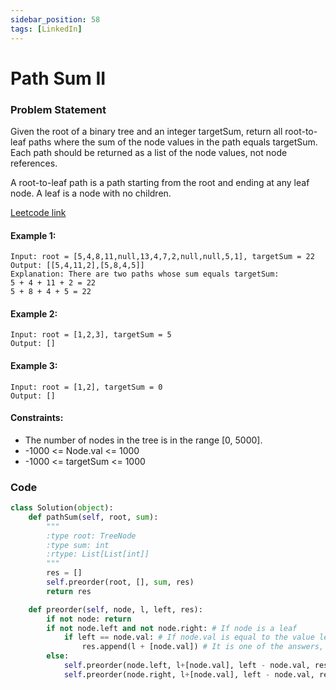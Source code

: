 ```yaml
---
sidebar_position: 58
tags: [LinkedIn]
---
```


# Path Sum II

### Problem Statement

Given the root of a binary tree and an integer targetSum, return all root-to-leaf paths where the sum of the node values in the path equals targetSum. Each path should be returned as a list of the node values, not node references.

A root-to-leaf path is a path starting from the root and ending at any leaf node. A leaf is a node with no children.

[Leetcode link](https://leetcode.com/problems/path-sum-ii/)

#### Example 1:

```
Input: root = [5,4,8,11,null,13,4,7,2,null,null,5,1], targetSum = 22
Output: [[5,4,11,2],[5,8,4,5]]
Explanation: There are two paths whose sum equals targetSum:
5 + 4 + 11 + 2 = 22
5 + 8 + 4 + 5 = 22
```

#### Example 2:

```
Input: root = [1,2,3], targetSum = 5
Output: []
```

#### Example 3:

```
Input: root = [1,2], targetSum = 0
Output: []
```

#### Constraints:

- The number of nodes in the tree is in the range [0, 5000].
- -1000 <= Node.val <= 1000
- -1000 <= targetSum <= 1000

### Code

```python title="Python Code"
class Solution(object):
    def pathSum(self, root, sum):
        """
        :type root: TreeNode
        :type sum: int
        :rtype: List[List[int]]
        """
        res = []
        self.preorder(root, [], sum, res)
        return res

    def preorder(self, node, l, left, res):
        if not node: return
        if not node.left and not node.right: # If node is a leaf
            if left == node.val: # If node.val is equal to the value left
                res.append(l + [node.val]) # It is one of the answers, save it to res[]
        else:
            self.preorder(node.left, l+[node.val], left - node.val, res)
            self.preorder(node.right, l+[node.val], left - node.val, res)

```
